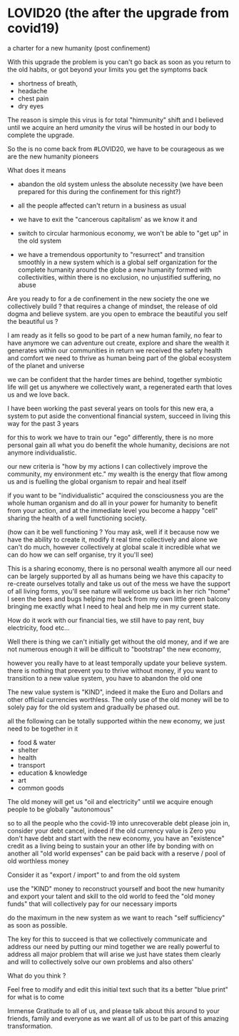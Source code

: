 # LOVID20 (the after the upgrade from covid19)

 a charter for a new humanity (post confinement)

With this upgrade the problem is you can't go back
as soon as you return to the old habits, or got beyond your limits
you get the symptoms back

 - shortness of breath,
 - headache
 - chest pain
 - dry eyes

The reason is simple this virus is for total "himmunity" shift
and 
I believed until we acquire an herd *umanity* the virus will be hosted
in our body to complete the upgrade.

So the is no come back from #LOVID20,
we have to be courageous as we are the new humanity pioneers

What does it means

 - abandon the old system unless the absolute necessity
 (we have been prepared for this during the confinement for this right?)
 - all the people affected can't return in a business as usual
 - we have to exit the "cancerous capitalism' as we know it and
 - switch to circular harmonious economy, we won't be able to "get up" in the old system

 - we have a tremendous opportunity to "resurrect" and transition smoothly in a new system
   which is a global self organization for the complete humanity around the globe
   a new humanity formed with collectivities, within there is no exclusion,
   no unjustified suffering, no abuse

Are you ready to for a de confinement in the new society the one we collectively build ?
that requires a change of mindset, the release of old dogma and believe system.
are you open to embrace the beautiful you self the beautiful us ?

I am ready as it fells so good to be part of a new human family, no fear to have anymore
we can adventure out create, explore and share the wealth it generates within our communities
in return we received the safety health and comfort we need to thrive as human being
part of the global ecosystem of the planet and universe

we can be confident that the harder times are behind, together symbiotic life
will get us anywhere we collectively want, a regenerated earth that loves us and we love back.

I have been working the past several years on tools for this new era, a system to put aside
the conventional financial system, succeed in living this way for the past 3 years

for this to work we have to train our "ego" differently, there is no more personal gain
all what you do benefit the whole humanity, decisions are not anymore individualistic.

our new criteria is "how by my actions I can collectively improve the community, my environment etc."
my wealth is the energy that flow among us and is fuelling the global organism to repair and heal itself

if you want to be "individualistic" acquired the consciousness you are the whole human organism
and do all in your power for humanity to benefit from your action, and at the immediate level
you become a happy "cell" sharing the health of a well functioning society.

(how can it be well functioning ? You may ask, well if it because now we have the ability to 
create it, modify it real time collectively and alone we can't do much, however collectively
at global scale it incredible what we can do how we can self organise,
try it you'll see)

This is a sharing economy, there is no personal wealth anymore all our need can be largely supported by
all as humans being we have this capacity to re-create ourselves totally and take us out of the mess
we have the support of all living forms, you'll see nature will welcome us back in her rich "home"
I seen the bees and bugs helping me back from my own little green balcony bringing me exactly what
I need to heal and help me in my current state.

How do it work with our financial ties, we still have to pay rent, buy electricity, food etc...

Well there is thing we can't initially get without the old money, and if we are not numerous
enough it will be difficult to "bootstrap" the new economy,

however you really have to at least temporally update your believe system.
there is nothing that prevent you to thrive without money,
if you want to transition to a new value system, you have to abandon the old one

The new value system is "KIND", indeed it make the Euro and Dollars and other official currencies worthless.
The only use of the old money will be to solely pay for the old system and gradually be phased out.

all the following can be totally supported within the new economy, we just need to be together in it

 - food & water
 - shelter
 - health
 - transport
 - education & knowledge
 - art
 - common goods

The old money will get us "oil and electricity" until we acquire enough people to be globally "autonomous"

 so to all the people who the covid-19 into unrecoverable debt
 please join in, consider your debt cancel, indeed if the old currency value is Zero you don't have debt
 and start with the new economy,
 you have an "existence" credit as a living being to sustain your an other life
 by bonding with on another all "old world expenses" can be paid back with a reserve / pool of old worthless money

 Consider it as "export / import" to and from the old system

 use the "KIND" money to reconstruct yourself and boot the new humanity and export your talent and skill
 to the old world to feed the "old money funds" that will collectively pay for our necessary imports

 do the maximum in the new system as we want to reach "self sufficiency" as soon as possible.

 The key for this to succeed is that we collectively communicate and address our need
 by putting our mind together we are really powerful to address all major problem that will arise
 we just have states them clearly and will to collectively solve our own problems and also others'

 What do you think ?

 Feel free to modify and edit this initial text such that its a better "blue print" for what is to come

Immense Gratitude to all of us, and please talk about this around to your friends, family and everyone
as we want all of us to be part of this amazing transformation.

































